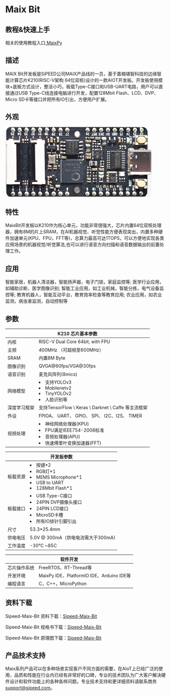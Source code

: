# Maix Bit

## 教程&快速上手

相关的使用教程入口<a href="/soft/maixpy/zh/" target="_blank"> MaixPy </a>

## 描述
MAIX Bit开发板是SiPEED公司MAIX产品线的一员，基于嘉楠堪智科技的边缘智能计算芯片K210(RISC-V架构 64位双核)设计的一款AIOT开发板。开发板使用模块+底板方式设计，整洁小巧，板载Type-C接口和USB-UART电路，用户可以直接通过USB Type-C线连接电脑进行开发，配置128Mbit Flash、LCD、DVP、Micro SD卡等接口并把所有IO引出，方便用户扩展。

## 外观
<img src="./../assets/dk_board/maix_bit/Bit.png" alt="Maxi bit" >

## 特性

MaixBit开发板以K210作为核心单元，功能非常很强大，芯片内置64位双核处理器，拥有8M的片上SRAM，在Al机器视觉、听觉性能方便表现突出，内置多种硬件加速单元(KPU、FPU，FFT等)，总算力最高可达1TOPS，可以方便地实现各类应用场景的机器视觉/听觉算法,也可以进行语音方向扫描和语音数据输出的前置处理工作。


## 应用
智能家居，机器人清洁器，智能扬声器，电子门锁，家庭监控等;
医学行业应用，如辅助诊断，医学图像识别;
智能工业应用，如工业机械，智能分拣，电气设备监控等;
教育机器人，智能互动平台，教育效率检查等教育应用;
农业应用，如农业监测，病虫害监测，自动控制等

## 参数
<table role="table" class="center_table">
    <thead>
        <tr>
            <th colspan = "2">K210 芯片基本参数</th>   
        </tr>
    </thead>
    <tbody>
    <tr>    
        <td>内核</td>
        <td>RISC-V Dual Core 64bit, with FPU</td>
    </tr>
    <tr>
        <td>主频</td>
        <td>400MHz （可超频至600MHz）</td>
    </tr>
    <tr>
        <td>SRAM</td>
        <td>内置8M Byte</td>
    </tr>
    <tr>
        <td>图像识别</td>
        <td>QVGA@60fps/VGA@30fps</td>
    </tr>
    <tr>
        <td>语音识别</td>
        <td>麦克风阵列(8mics)</td>
    </tr>
    <tr>
        <td>网络模型</td>
        <td><li>支持YOLOv3<li>Mobilenetv2<li>TinyYOLOv2<li>人脸识别等</td>
    </tr>
    <tr>
        <td>深度学习框架</td>
        <td>支持TensorFlow \ Keras \ Darknet \ Caffe 等主流框架</td>
    </tr>
    <tr>
        <td>外设</td>
        <td>FPIOA、 UART、 GPIO、 SPI、 I2C、I2S、 TIMER</td>
    </tr>
    <tr>
        <td>视频处理</td>
        <td><li>神经网络处理器(KPU)<li>FPU满足IEEE754-2008标准<li>音频处理器(APU)<li>快速傅里叶变换加速器(FFT)</td>
    </tr>
    </tbody>
</table>

<table role="table" class="center_table">
    <thead>
        <tr>
            <th colspan = "2" >开发板参数</th>   
        </tr>
    </thead>
        <td> 板载资源</td>
        <td><li>按键*2 <li>RGB灯*1<li>MEMS Microphone*1<li>USB to UART<li>128Mbit Flash*1</td>
    </tr>
    <tr>
        <td>板载接口</td>
        <td><li>USB Type-C接口<li>24PIN DVP摄像头接口<li>24PIN LCD接口<li>MicroSD卡槽<li>所有IO排针引脚引出</td>
    </tr>
    <tr>
        <td>尺寸</td>
        <td>53.3*25.4mm</td>
    </tr>
    <tr>
        <td>供电电压</td>
        <td>5.0V @ 300mA（供电电流需大于300mA)</td>
    </tr>
    <tr>
        <td>工作温度</td>
        <td>-30℃ ~85C</td>
    </tr>
</table>
    
<table role="table" class="center_table">
    <thead>
        <tr>
        <th colspan = "2">软件开发</th>
        <tr>
    </thead>
    <tr>
    <td>芯片操作系统</td>
    <td>FreeRTOS、RT-Thread等</td>
    </tr>
    <tr>
    <td>开发环境</td>
    <td>MaixPy IDE、PlatformlO IDE、Arduino IDE等</td>
    </tr>
    <tr>
    <td>编程语言</td>
    <td>C，C++，MicroPython</td>
    </tr>
</table>

## 资料下载
Sipeed-Maix-Bit 资料下载：[Sipeed-Maix-Bit](https://dl.sipeed.com/shareURL/MAIX/HDK/Sipeed-Maix-Bit)

Sipeed-Maix-Bit 规格书下载：[Sipeed-Maix-Bit](https://dl.sipeed.com/fileList/MAIX/HDK/Sipeed-Maix-Bit/Specifications/Sipeed%20Maix-Bit%20%E8%A7%84%E6%A0%BC%E4%B9%A6%20V2.0.pdf)

Sipeed-Maix-Bit 原理图下载：[Sipeed-Maix-Bit](https://dl.sipeed.com/fileList/MAIX/HDK/Sipeed-Maix-Bit/Maix-Bit%20V2.0(with%20MEMS%20microphone)/Maix-Bit%20V2.0(Schematic).pdf)

## 产品技术支持
Maix系列产品可以在多种场景实现客户不同方面的需要，在AIoT上已经广泛的使用，品质和性能在行业内已经有非常好的口碑，专业的技术团队为广大客户解决硬件设计和软件功能上的各种各样问题。专业技术支持和更详细资料请联系商务<support@sipeed.com>。